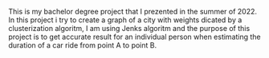 This is my bachelor degree project that I prezented in the summer of 2022.
In this project i try to create a graph of a city with weights dicated by a clusterization algoritm, I am using Jenks algoritm and the purpose of this project is to get accurate result for an individual person when estimating the duration of a car ride from point A to point B.
